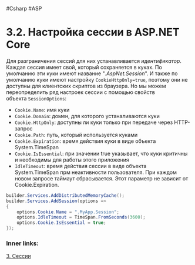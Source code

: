#Csharp #ASP

# 3.2. Настройка сессии в ASP.NET Core

Для разграничения сессий для них устанавливается *идентификатор*. Каждая сессия имеет свой, который сохраняется в куках. По умолчанию эти куки имеют название "*.AspNet.Session*". И также по умолчанию куки имеют настройку `CookieHttpOnly=true`, поэтому они не доступны для клиентских скриптов из браузера. Но мы можем переопределить ряд настроек сессии с помощью свойств объекта `SessionOptions`:

- `Cookie.Name`: имя куки
- `Cookie.Domain`: домен, для которого устаналиваются куки
- `Cookie.HttpOnly`: доступны ли куки только при передаче через HTTP-запрос
- `Cookie.Path`: путь, который используется куками
- `Cookie.Expiration`: время действия куки в виде объекта System.TimeSpan
- `Cookie.IsEssential`: при значении true указывает, что куки критичны и необходимы для работы этого приложения
- `IdleTimeout`: время действия сессии в виде объекта System.TimeSpan прм неактивности пользователя. При каждом новом запросе таймаут сбрасывается. Этот параметр не зависит от Cookie.Expiration.

```csharp
builder.Services.AddDistributedMemoryCache();
builder.Services.AddSession(options =>
{
    options.Cookie.Name = ".MyApp.Session";
    options.IdleTimeout = TimeSpan.FromSeconds(3600);
    options.Cookie.IsEssential = true;
});
```

### Inner links:
[3. Сессии](1.%20Languages/C-sharp/WEB/ASP.NET/ASP.NET%20Core/7.%20Состояние,%20куки%20и%20сессии/3.%20Сессии.md)